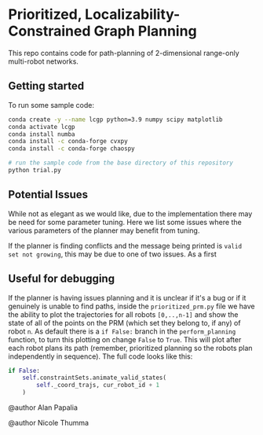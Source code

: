 # Prioritized, Localizability-Constrained Graph Planning

This repo contains code for path-planning of 2-dimensional range-only
multi-robot networks.

## Getting started

To run some sample code:

``` Bash
conda create -y --name lcgp python=3.9 numpy scipy matplotlib
conda activate lcgp
conda install numba
conda install -c conda-forge cvxpy
conda install -c conda-forge chaospy

# run the sample code from the base directory of this repository
python trial.py
```

## Potential Issues

While not as elegant as we would like, due to the implementation there may be
need for some parameter tuning. Here we list some issues where the various
parameters of the planner may benefit from tuning.

If the planner is finding conflicts and the message being printed is `valid set
not growing`, this may be due to one of two issues. As a first 

## Useful for debugging

If the planner is having issues planning and it is unclear if it's a bug or if
it genuinely is unable to find paths, inside the `prioritized_prm.py` file we
have the ability to plot the trajectories for all robots `[0,..,n-1]` and show the
state of all of the points on the PRM (which set they belong to, if any) of
robot `n`. As default there is a `if False:` branch in the
`perform_planning` function, to turn this plotting on change `False` to `True`.
This will plot after each robot plans its path (remember, prioritized planning
so the robots plan independently in sequence).
The full code looks like this:

```Python
if False:
    self.constraintSets.animate_valid_states(
        self._coord_trajs, cur_robot_id + 1
    )
```


@author Alan Papalia

@author Nicole Thumma
